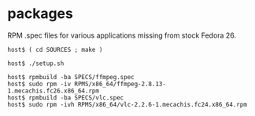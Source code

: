 # packages

RPM .spec files for various applications missing from stock Fedora 26.


    host$ ( cd SOURCES ; make )

    host$ ./setup.sh

    host$ rpmbuild -ba SPECS/ffmpeg.spec
    host$ sudo rpm -iv RPMS/x86_64/ffmpeg-2.8.13-1.mecachis.fc26.x86_64.rpm
    host$ rpmbuild -ba SPECS/vlc.spec
    host$ sudo rpm -ivh RPMS/x86_64/vlc-2.2.6-1.mecachis.fc24.x86_64.rpm
